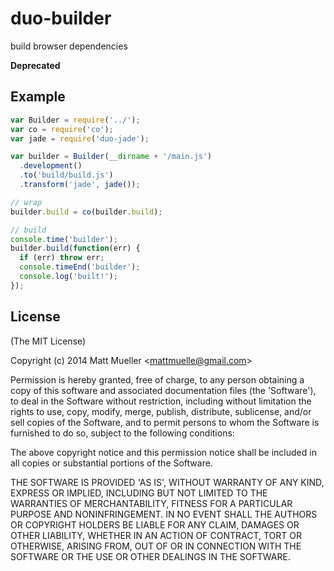 
# duo-builder

  build browser dependencies
  
  **Deprecated**

## Example

```js
var Builder = require('../');
var co = require('co');
var jade = require('duo-jade');

var builder = Builder(__dirname + '/main.js')
  .development()
  .to('build/build.js')
  .transform('jade', jade());

// wrap
builder.build = co(builder.build);

// build
console.time('builder');
builder.build(function(err) {
  if (err) throw err;
  console.timeEnd('builder');
  console.log('built!');
});
```

## License 

(The MIT License)

Copyright (c) 2014 Matt Mueller &lt;mattmuelle@gmail.com&gt;

Permission is hereby granted, free of charge, to any person obtaining
a copy of this software and associated documentation files (the
'Software'), to deal in the Software without restriction, including
without limitation the rights to use, copy, modify, merge, publish,
distribute, sublicense, and/or sell copies of the Software, and to
permit persons to whom the Software is furnished to do so, subject to
the following conditions:

The above copyright notice and this permission notice shall be
included in all copies or substantial portions of the Software.

THE SOFTWARE IS PROVIDED 'AS IS', WITHOUT WARRANTY OF ANY KIND,
EXPRESS OR IMPLIED, INCLUDING BUT NOT LIMITED TO THE WARRANTIES OF
MERCHANTABILITY, FITNESS FOR A PARTICULAR PURPOSE AND NONINFRINGEMENT.
IN NO EVENT SHALL THE AUTHORS OR COPYRIGHT HOLDERS BE LIABLE FOR ANY
CLAIM, DAMAGES OR OTHER LIABILITY, WHETHER IN AN ACTION OF CONTRACT,
TORT OR OTHERWISE, ARISING FROM, OUT OF OR IN CONNECTION WITH THE
SOFTWARE OR THE USE OR OTHER DEALINGS IN THE SOFTWARE.
